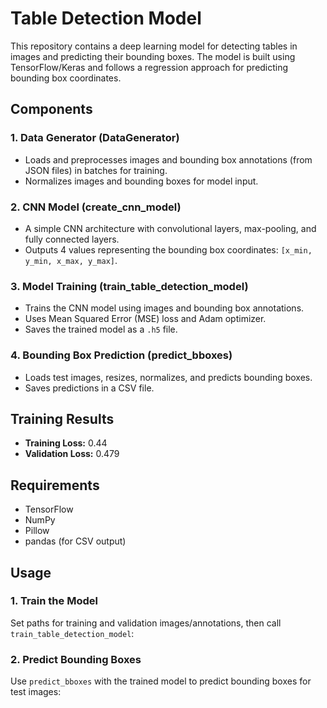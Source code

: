 # Table Detection Model

This repository contains a deep learning model for detecting tables in images and predicting their bounding boxes. The model is built using TensorFlow/Keras and follows a regression approach for predicting bounding box coordinates.

## Components

### 1. Data Generator (DataGenerator)
- Loads and preprocesses images and bounding box annotations (from JSON files) in batches for training.
- Normalizes images and bounding boxes for model input.

### 2. CNN Model (create_cnn_model)
- A simple CNN architecture with convolutional layers, max-pooling, and fully connected layers.
- Outputs 4 values representing the bounding box coordinates: `[x_min, y_min, x_max, y_max]`.

### 3. Model Training (train_table_detection_model)
- Trains the CNN model using images and bounding box annotations.
- Uses Mean Squared Error (MSE) loss and Adam optimizer.
- Saves the trained model as a `.h5` file.

### 4. Bounding Box Prediction (predict_bboxes)
- Loads test images, resizes, normalizes, and predicts bounding boxes.
- Saves predictions in a CSV file.

## Training Results
- **Training Loss:** 0.44  
- **Validation Loss:** 0.479

## Requirements
- TensorFlow
- NumPy
- Pillow
- pandas (for CSV output)

## Usage

### 1. Train the Model
Set paths for training and validation images/annotations, then call `train_table_detection_model`:


### 2. Predict Bounding Boxes
Use `predict_bboxes` with the trained model to predict bounding boxes for test images:


